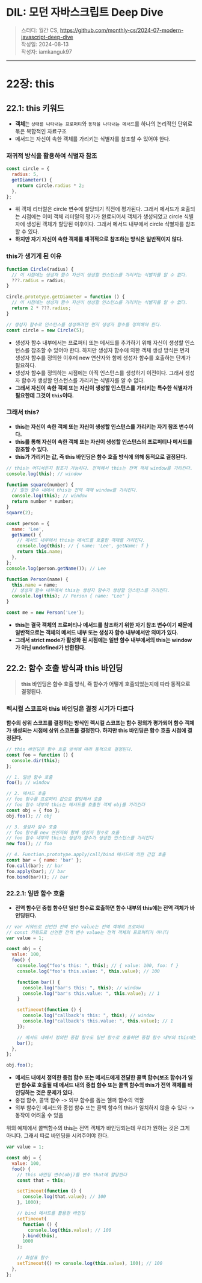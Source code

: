 # DIL: 모던 자바스크립트 Deep Dive

> 스터디: 월간 CS, https://github.com/monthly-cs/2024-07-modern-javascript-deep-dive  
> 작성일: 2024-08-13  
> 작성자: iamkanguk97

---

# 22장: this

## 22.1: this 키워드

- **객체**는 `상태를 나타내는 프로퍼티`와 `동작을 나타내는 메서드`를 하나의 논리적인 단위로 묶은 복합적인 자료구조
- 메서드는 자신이 속한 객체를 가리키는 식별자를 참조할 수 있어야 한다.

### 재귀적 방식을 활용하여 식별자 참조

```javascript
const circle = {
  radius: 5,
  getDiameter() {
    return circle.radius * 2;
  },
};
```

- 위 객체 리터럴은 circle 변수에 할당되기 직전에 평가된다. 그래서 메서드가 호출되는 시점에는 이미 객체 리터럴의 평가가 완료되어서 객체가 생성되었고 circle 식별자에 생성된 객체가 할당된 이후이다. 그래서 메서드 내부에서 circle 식별자를 참조할 수 있다.
- **하지만 자기 자신이 속한 객체를 재귀적으로 참조하는 방식은 일반적이지 않다.**

### this가 생기게 된 이유

```javascript
function Circle(radius) {
  // 이 시점에는 생성자 함수 자신이 생성할 인스턴스를 가리키는 식별자를 알 수 없다.
  ???.radius = radius;
}

Circle.prototype.getDiameter = function () {
  // 이 시점에는 생성자 함수 자신이 생성할 인스턴스를 가리키는 식별자를 알 수 없다.
  return 2 * ???.radius;
}

// 생성자 함수로 인스턴스를 생성하려면 먼저 생성자 함수를 정의해야 한다.
const circle = new Circle(5);
```

- 생성자 함수 내부에서는 프로퍼티 또는 메서드를 추가하기 위해 자신이 생성할 인스턴스를 참조할 수 있어야 한다. 하지만 생성자 함수에 의한 객체 생성 방식은 먼저 생성자 함수를 정의한 이후에 new 연산자와 함께 생성자 함수를 호출하는 단계가 필요하다.
- 생성자 함수를 정의하는 시점에는 아직 인스턴스를 생성하기 이전이다. 그래서 생성자 함수가 생성할 인스턴스를 가리키는 식별자를 알 수 없다.
- **그래서 자신이 속한 객체 또는 자신이 생성할 인스턴스를 가리키는 특수한 식별자가 필요한데 그것이 `this`이다.**

### 그래서 this?

- **this는 자신이 속한 객체 또는 자신이 생성할 인스턴스를 가리키는 자기 참조 변수이다.**
- **this를 통해 자신이 속한 객체 또는 자신이 생성할 인스턴스의 프로퍼티나 메서드를 참조할 수 있다.**
- **this가 가리키는 값, 즉 this 바인딩은 함수 호출 방식에 의해 동적으로 결정된다.**

```javascript
// this는 어디서든지 참조가 가능하다. 전역에서 this는 전역 객체 window를 가리킨다.
console.log(this); // window

function square(number) {
  // 일반 함수 내에서 this는 전역 객체 window를 가리킨다.
  console.log(this); // window
  return number * number;
}
square(2);

const person = {
  name: 'Lee',
  getName() {
    // 메서드 내부에서 this는 메서드를 호출한 객체를 가리킨다.
    console.log(this); // { name: 'Lee', getName: f }
    return this.name;
  },
};
console.log(person.getName()); // Lee

function Person(name) {
  this.name = name;
  // 생성자 함수 내부에서 this는 생성자 함수가 생성할 인스턴스를 가리킨다.
  console.log(this); // Person { name: "Lee" }
}

const me = new Person('Lee');
```

- **this는 결국 객체의 프로퍼티나 메서드를 참조하기 위한 자기 참조 변수이기 때문에 일반적으로는 객체의 메서드 내부 또는 생성자 함수 내부에서만 의미가 있다.**
- **그래서 strict mode가 활성화 된 시점에는 일반 함수 내부에서의 this는 window가 아닌 undefined가 반환된다.**

## 22.2: 함수 호출 방식과 this 바인딩

> **this 바인딩은 함수 호출 방식, 즉 함수가 어떻게 호출되었는지에 따라 동적으로 결정된다.**

### 렉시컬 스코프와 this 바인딩은 결정 시기가 다르다

**함수의 상위 스코프를 결정하는 방식인 렉시컬 스코프는 함수 정의가 평가되어 함수 객체가 생성되는 시점에 상위 스코프를 결정한다. 하지만 this 바인딩은 함수 호출 시점에 결정된다.**

```javascript
// this 바인딩은 함수 호출 방식에 따라 동적으로 결정된다.
const foo = function () {
  console.dir(this);
};

// 1. 일반 함수 호출
foo(); // window

// 2. 메서드 호출
// foo 함수를 프로퍼티 값으로 할당해서 호출
// foo 함수 내부의 this는 메서드를 호출한 객체 obj를 가리킨다
const obj = { foo };
obj.foo(); // obj

// 3. 생성자 함수 호출
// foo 함수를 new 연산자와 함께 생성자 함수로 호출
// foo 함수 내부의 this는 생성자 함수가 생성한 인스턴스를 가리킨다
new foo(); // foo

// 4. Function.prototype.apply/call/bind 메서드에 의한 간접 호출
const bar = { name: 'bar' };
foo.call(bar); // bar
foo.apply(bar); // bar
foo.bind(bar)(); // bar
```

### 22.2.1: 일반 함수 호출

- **전역 함수던 중첩 함수던 일반 함수로 호출하면 함수 내부의 this에는 전역 객체가 바인딩된다.**

```javascript
// var 키워드로 선언한 전역 변수 value는 전역 객체의 프로퍼티
// const 키워드로 선언한 전역 변수 value는 전역 객체의 프로퍼티가 아니다
var value = 1;

const obj = {
  value: 100,
  foo() {
    console.log("foo's this: ", this); // { value: 100, foo: f }
    console.log("foo's this.value: ", this.value); // 100

    function bar() {
      console.log("bar's this: ", this); // window
      console.log("bar's this.value: ", this.value); // 1
    }

    setTimeout(function () {
      console.log("callback's this: ", this); // window
      console.log("callback's this.value: ", this.value); // 1
    });

    // 메서드 내에서 정의한 중첩 함수도 일반 함수로 호출하면 중첩 함수 내부의 this에는 전역 객체가 바인딩된다.
    bar();
  },
};

obj.foo();
```

- **메서드 내에서 정의한 중첩 함수 또는 메서드에게 전달한 콜백 함수(보조 함수)가 일반 함수로 호출될 때 메서드 내의 중첩 함수 또는 콜백 함수의 this가 전역 객체를 바인딩하는 것은 문제가 있다.**
- 중첩 함수, 콜백 함수 -> 외부 함수를 돕는 헬퍼 함수의 역할
- 외부 함수인 메서드와 중첩 함수 또는 콜백 함수의 this가 일치하지 않을 수 있다 -> 동작이 어려울 수 있음

위의 예제에서 콜백함수의 this는 전역 객체가 바인딩되는데 우리가 원하는 것은 그게 아니다. 그래서 따로 바인딩을 시켜주어야 한다.

```javascript
var value = 1;

const obj = {
  value: 100,
  foo() {
    // this 바인딩 변수(obj)를 변수 that에 할당한다
    const that = this;

    setTimeout(function () {
      console.log(that.value); // 100
    }, 1000);

    // bind 메서드를 활용한 바인딩
    setTimeout(
      function () {
        console.log(this.value); // 100
      }.bind(this),
      1000
    );

    // 화살표 함수
    setTimeout(() => console.log(this.value), 100); // 100
  },
};
```

